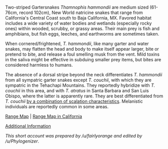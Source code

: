 Two-striped Gartersnakes *Thamnophis hammondii* are medium sized (61-76cm, record 102cm), New World natricine snakes that range from California's Central Coast south to Baja California, MX.  Favored habitat includes a wide variety of water bodies and wetlands (especially rocky ones) within wooded, scrubby, or grassy areas.  Their main prey is fish and amphibians, but fish eggs, leeches, and earthworms are sometimes taken.

When cornered/frightened, *T. hammondii*, like many garter and water snakes, may flatten the head and body to make itself appear larger, bite or pretend to bite, and release a foul smelling musk from the vent. Mild toxins in the saliva might be effective in subduing smaller prey items, but bites are considered harmless to humans.

The absence of a dorsal stripe beyond the neck differentiates *T. hammondii* from all sympatric garter snakes except *T. couchii*, with which they are sympatric in the Tehachapi Mountains.  They reportedly hybridize with *T. couchii* in this area, and with *T. atratus* in Santa Barbara and San Luis Obispo, where the latter is apparently rare.  They are best differentiated from *T. couchii* [by a combination of scalation characteristics](http://www.californiaherps.com/identification/snakesid/gartersnakeskey.html).  Melanistic individuals are reportedly common in some areas.

[Range Map](http://www.californiaherps.com/snakes/maps/xthammondiispeciesmap3.jpg)  |  [Range Map in California](http://www.californiaherps.com/snakes/maps/thammondiimap2.jpg)

[Additional Information](http://www.californiaherps.com/snakes/pages/t.hammondii.html)

*This short account was prepared by /u/fairlyorange and edited by /u/Phylogenizer*.